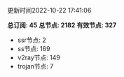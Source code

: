 更新时间2022-10-22 17:41:06

**总订阅: 45**
**总节点: 2182**
**有效节点: 327**
- ssr节点: 2
- ss节点: 169
- v2ray节点: 149
- trojan节点: 7
